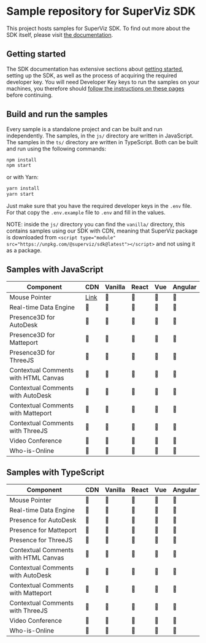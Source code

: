 # Sample repository for SuperViz SDK

This project hosts samples for SuperViz SDK. To find out more about the SDK itself, please visit [the documentation](https://docs.superviz.com/).

## Getting started

The SDK documentation has extensive sections about [getting started](https://docs.superviz.com/getting-started/quickstart), setting up the SDK, as well as the process of acquiring the required developer key. You will need Developer Key keys to run the samples on your machines, you therefore should [follow the instructions on these pages](https://docs.superviz.com/getting-started/setting-account) before continuing.

## Build and run the samples

Every sample is a standalone project and can be built and run independently. The samples, in the `js/` directory are written in JavaScript. The samples in the `ts/` directory are written in TypeScript. Both can be built and run using the following commands:

```bash
npm install
npm start
```

or with Yarn:

```bash
yarn install
yarn start
```

Just make sure that you have the required developer keys in the `.env` file. For that copy the `.env.example` file to `.env` and fill in the values.

NOTE: inside the `js/` directory you can find the `vanilla/` directory, this contains samples using our SDK with CDN, meaning that SuperViz package is downloaded from `<script type="module" src="https://unpkg.com/@superviz/sdk@latest"></script>` and not using it as a package.

## Samples with JavaScript

| Component                            | CDN                            | Vanilla | React | Vue | Angular |
| ------------------------------------ | ------------------------------ | ------- | ----- | --- | ------- |
| Mouse Pointer                        | [Link](/js/cdn/mouse-pointer/) | 🔄️     | 🔄️   | 🔄️ | 🔄️     |
| Real-time Data Engine                | 🔄️                            | 🔄️     | 🔄️   | 🔄️ | 🔄️     |
| Presence3D for AutoDesk              | 🔄️                            | 🔄️     | 🔄️   | 🔄️ | 🔄️     |
| Presence3D for Matteport             | 🔄️                            | 🔄️     | 🔄️   | 🔄️ | 🔄️     |
| Presence3D for ThreeJS               | 🔄️                            | 🔄️     | 🔄️   | 🔄️ | 🔄️     |
| Contextual Comments with HTML Canvas | 🔄️                            | 🔄️     | 🔄️   | 🔄️ | 🔄️     |
| Contextual Comments with AutoDesk    | 🔄️                            | 🔄️     | 🔄️   | 🔄️ | 🔄️     |
| Contextual Comments with Matteport   | 🔄️                            | 🔄️     | 🔄️   | 🔄️ | 🔄️     |
| Contextual Comments with ThreeJS     | 🔄️                            | 🔄️     | 🔄️   | 🔄️ | 🔄️     |
| Video Conference                     | 🔄️                            | 🔄️     | 🔄️   | 🔄️ | 🔄️     |
| Who-is-Online                        | 🔄️                            | 🔄️     | 🔄️   | 🔄️ | 🔄️     |

## Samples with TypeScript

| Component                            | CDN | Vanilla | React | Vue | Angular |
| ------------------------------------ | --- | ------- | ----- | --- | ------- |
| Mouse Pointer                        | 🔄️ | 🔄️     | 🔄️   | 🔄️ | 🔄️     |
| Real-time Data Engine                | 🔄️ | 🔄️     | 🔄️   | 🔄️ | 🔄️     |
| Presence for AutoDesk                | 🔄️ | 🔄️     | 🔄️   | 🔄️ | 🔄️     |
| Presence for Matteport               | 🔄️ | 🔄️     | 🔄️   | 🔄️ | 🔄️     |
| Presence for ThreeJS                 | 🔄️ | 🔄️     | 🔄️   | 🔄️ | 🔄️     |
| Contextual Comments with HTML Canvas | 🔄️ | 🔄️     | 🔄️   | 🔄️ | 🔄️     |
| Contextual Comments with AutoDesk    | 🔄️ | 🔄️     | 🔄️   | 🔄️ | 🔄️     |
| Contextual Comments with Matteport   | 🔄️ | 🔄️     | 🔄️   | 🔄️ | 🔄️     |
| Contextual Comments with ThreeJS     | 🔄️ | 🔄️     | 🔄️   | 🔄️ | 🔄️     |
| Video Conference                     | 🔄️ | 🔄️     | 🔄️   | 🔄️ | 🔄️     |
| Who-is-Online                        | 🔄️ | 🔄️     | 🔄️   | 🔄️ | 🔄️     |
